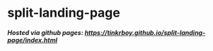 # split-landing-page


##### Hosted via github pages: https://tinkrboy.github.io/split-landing-page/index.html
